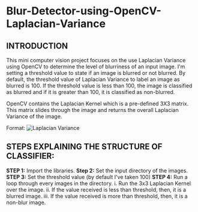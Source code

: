 # Blur-Detector-using-OpenCV-Laplacian-Variance

## INTRODUCTION  

This mini computer vision project focuses on the use Laplacian Variance using OpenCV
to determine the level of blurriness of an input image. I'm setting a threshold value to state if an image is blurred or not blurred. 
By default, the threshold value of Laplacian Variance to label an image as blurred is 100. If the threshold value is less than 100, 
the image is classified as blurred and if it is greater than 100, it is classified as non-blurred.

OpenCV contains the Laplacian Kernel which is a pre-defined 3X3 matrix. This matrix slides through the image and returns the overall 
Laplacian Variance of the image.


Format: ![Laplacian Variance](https://github.com/borneelphukan/Blur-Detector-using-OpenCV-Laplacian-Variance/blob/master/Laplacian%20Variance.png)

## STEPS EXPLAINING THE STRUCTURE OF CLASSIFIER:

**STEP 1:** Import the libraries. 
**Step 2:** Set the input directory of the images. 
**STEP 3:** Set the threshold value (by default I've taken 100) 
**STEP 4:** Run a loop through every images in the directory. 
          i. Run the 3x3 Laplacian Kernel over the image. 
          ii. If the value received is less than threshold, 
                then, it is a blurred image. 
          iii. If the value received is more than threshold, 
                then, it is a non-blur image.
